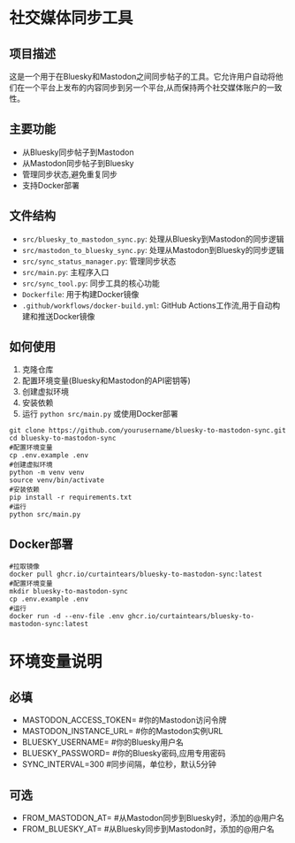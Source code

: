 # 社交媒体同步工具

## 项目描述

这是一个用于在Bluesky和Mastodon之间同步帖子的工具。它允许用户自动将他们在一个平台上发布的内容同步到另一个平台,从而保持两个社交媒体账户的一致性。

## 主要功能

- 从Bluesky同步帖子到Mastodon
- 从Mastodon同步帖子到Bluesky
- 管理同步状态,避免重复同步
- 支持Docker部署

## 文件结构

- `src/bluesky_to_mastodon_sync.py`: 处理从Bluesky到Mastodon的同步逻辑
- `src/mastodon_to_bluesky_sync.py`: 处理从Mastodon到Bluesky的同步逻辑
- `src/sync_status_manager.py`: 管理同步状态
- `src/main.py`: 主程序入口
- `src/sync_tool.py`: 同步工具的核心功能
- `Dockerfile`: 用于构建Docker镜像
- `.github/workflows/docker-build.yml`: GitHub Actions工作流,用于自动构建和推送Docker镜像

## 如何使用

1. 克隆仓库
2. 配置环境变量(Bluesky和Mastodon的API密钥等)
3. 创建虚拟环境
4. 安装依赖
5. 运行 `python src/main.py` 或使用Docker部署

```
git clone https://github.com/yourusername/bluesky-to-mastodon-sync.git
cd bluesky-to-mastodon-sync
#配置环境变量
cp .env.example .env
#创建虚拟环境
python -m venv venv
source venv/bin/activate
#安装依赖
pip install -r requirements.txt
#运行
python src/main.py
```

## Docker部署

```
#拉取镜像
docker pull ghcr.io/curtaintears/bluesky-to-mastodon-sync:latest
#配置环境变量
mkdir bluesky-to-mastodon-sync
cp .env.example .env
#运行
docker run -d --env-file .env ghcr.io/curtaintears/bluesky-to-mastodon-sync:latest
```
# 环境变量说明

## 必填
- MASTODON_ACCESS_TOKEN= #你的Mastodon访问令牌
- MASTODON_INSTANCE_URL= #你的Mastodon实例URL
- BLUESKY_USERNAME= #你的Bluesky用户名
- BLUESKY_PASSWORD= #你的Bluesky密码,应用专用密码
- SYNC_INTERVAL=300 #同步间隔，单位秒，默认5分钟

## 可选
- FROM_MASTODON_AT= #从Mastodon同步到Bluesky时，添加的@用户名
- FROM_BLUESKY_AT= #从Bluesky同步到Mastodon时，添加的@用户名
